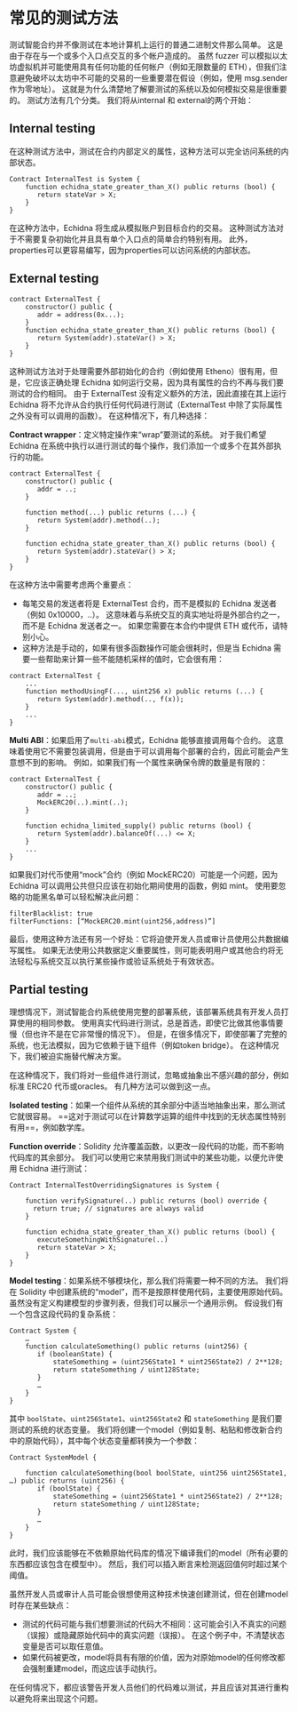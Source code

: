 # 常见的测试方法
测试智能合约并不像测试在本地计算机上运行的普通二进制文件那么简单。 这是由于存在与一个或多个入口点交互的多个帐户造成的。 虽然 fuzzer 可以模拟以太坊虚拟机并可能使用具有任何功能的任何帐户（例如无限数量的 ETH），但我们注意避免破坏以太坊中不可能的交易的一些重要潜在假设（例如，使用 msg.sender 作为零地址）。 这就是为什么清楚地了解要测试的系统以及如何模拟交易是很重要的。 测试方法有几个分类。 我们将从internal 和 external的两个开始：

## Internal testing
在这种测试方法中，测试在合约内部定义的属性，这种方法可以完全访问系统的内部状态。
```
Contract InternalTest is System { 
    function echidna_state_greater_than_X() public returns (bool) {
       return stateVar > X;
    }
}
```
在这种方法中，Echidna 将生成从模拟账户到目标合约的交易。 这种测试方法对于不需要复杂初始化并且具有单个入口点的简单合约特别有用。 此外，properties可以更容易编写，因为properties可以访问系统的内部状态。

## External testing
```
contract ExternalTest {
    constructor() public {
       addr = address(0x...);
    }
    function echidna_state_greater_than_X() public returns (bool) {
       return System(addr).stateVar() > X;
    }
}
```
这种测试方法对于处理需要外部初始化的合约（例如使用 Etheno）很有用，但是，它应该正确处理 Echidna 如何运行交易，因为具有属性的合约不再与我们要测试的合约相同。 由于 ExternalTest 没有定义额外的方法，因此直接在其上运行 Echidna 将不允许从合约执行任何代码进行测试（ExternalTest 中除了实际属性之外没有可以调用的函数）。 在这种情况下，有几种选择：

**Contract wrapper**：定义特定操作来“wrap”要测试的系统。 对于我们希望 Echidna 在系统中执行以进行测试的每个操作，我们添加一个或多个在其外部执行的功能。

```
contract ExternalTest {
    constructor() public {
       addr = ..;
    }

    function method(...) public returns (...) {
       return System(addr).method(..);
    }

    function echidna_state_greater_than_X() public returns (bool) {
       return System(addr).stateVar() > X;
    }
}
```
在这种方法中需要考虑两个重要点：
- 每笔交易的发送者将是 ExternalTest 合约，而不是模拟的 Echidna 发送者（例如 0x10000，..）。 这意味着与系统交互的真实地址将是外部合约之一，而不是 Echidna 发送者之一。 如果您需要在本合约中提供 ETH 或代币，请特别小心。
- 这种方法是手动的，如果有很多函数操作可能会很耗时，但是当 Echidna 需要一些帮助来计算一些不能随机采样的值时，它会很有用：
```
contract ExternalTest {
    ...
    function methodUsingF(..., uint256 x) public returns (...) {
       return System(addr).method(.., f(x));
    }
    ... 
}
```
**Multi ABI**：如果启用了`multi-abi`模式，Echidna 能够直接调用每个合约。 这意味着使用它不需要包装调用，但是由于可以调用每个部署的合约，因此可能会产生意想不到的影响。 例如，如果我们有一个属性来确保令牌的数量是有限的：
```
contract ExternalTest {
    constructor() public {
       addr = ..;
       MockERC20(..).mint(..);  
    }

    function echidna_limited_supply() public returns (bool) {
       return System(addr).balanceOf(...) <= X;
    }
    ... 
}
```
如果我们对代币使用“mock”合约（例如 MockERC20）可能是一个问题，因为 Echidna 可以调用公共但只应该在初始化期间使用的函数，例如 mint。 使用要忽略的功能黑名单可以轻松解决此问题：
```
filterBlacklist: true
filterFunctions: [“MockERC20.mint(uint256,address)”]
```
最后，使用这种方法还有另一个好处：它将迫使开发人员或审计员使用公共数据编写属性。 如果无法使用公共数据定义重要属性，则可能表明用户或其他合约将无法轻松与系统交互以执行某些操作或验证系统处于有效状态。

## Partial testing
理想情况下，测试智能合约系统使用完整的部署系统，该部署系统具有开发人员打算使用的相同参数。 使用真实代码进行测试，总是首选，即使它比做其他事情要慢（但也许不是在它非常慢的情况下）。 但是，在很多情况下，即使部署了完整的系统，也无法模拟，因为它依赖于链下组件（例如token bridge）。 在这种情况下，我们被迫实施替代解决方案。

在这种情况下，我们将对一些组件进行测试，忽略或抽象出不感兴趣的部分，例如标准 ERC20 代币或oracles。 有几种方法可以做到这一点。

**Isolated testing**：如果一个组件从系统的其余部分中适当地抽象出来，那么测试它就很容易。 ==这对于测试可以在计算数学运算的组件中找到的无状态属性特别有用==，例如数学库。

**Function override**：Solidity 允许覆盖函数，以更改一段代码的功能，而不影响代码库的其余部分。 我们可以使用它来禁用我们测试中的某些功能，以便允许使用 Echidna 进行测试：

```
Contract InternalTestOverridingSignatures is System {

    function verifySignature(..) public returns (bool) override {
      return true; // signatures are always valid
    }
 
    function echidna_state_greater_than_X() public returns (bool) {
       executeSomethingWithSignature(..)
       return stateVar > X;
    }
}
```
**Model testing**：如果系统不够模块化，那么我们将需要一种不同的方法。 我们将在 Solidity 中创建系统的“model”，而不是按原样使用代码，主要使用原始代码。 虽然没有定义构建模型的步骤列表，但我们可以展示一个通用示例。 假设我们有一个包含这段代码的复杂系统：
```
Contract System {
    … 
    function calculateSomething() public returns (uint256) {
       if (booleanState) {
           stateSomething = (uint256State1 * uint256State2) / 2**128;
           return stateSomething / uint128State;
       } 
       …
    }
}
```
其中 `boolState`、`uint256State1`、`uint256State2` 和 `stateSomething` 是我们要测试的系统的状态变量。 我们将创建一个model（例如复制、粘贴和修改新合约中的原始代码），其中每个状态变量都转换为一个参数：
```
Contract SystemModel {

    function calculateSomething(bool boolState, uint256 uint256State1, …) public returns (uint256) {
       if (boolState) {
           stateSomething = (uint256State1 * uint256State2) / 2**128;
           return stateSomething / uint128State;
       } 
       …
    }
}
```
此时，我们应该能够在不依赖原始代码库的情况下编译我们的model（所有必要的东西都应该包含在模型中）。 然后，我们可以插入断言来检测返回值何时超过某个阈值。

虽然开发人员或审计人员可能会很想使用这种技术快速创建测试，但在创建model时存在某些缺点：
- 测试的代码可能与我们想要测试的代码大不相同：这可能会引入不真实的问题（误报）或隐藏原始代码中的真实问题（误报）。 在这个例子中，不清楚状态变量是否可以取任意值。
- 如果代码被更改，model将具有有限的价值，因为对原始model的任何修改都会强制重建model，而这应该手动执行。

在任何情况下，都应该警告开发人员他们的代码难以测试，并且应该对其进行重构以避免将来出现这个问题。